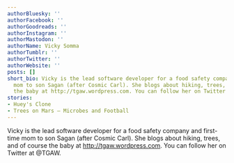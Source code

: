 ```yaml
---
authorBluesky: ''
authorFacebook: ''
authorGoodreads: ''
authorInstagram: ''
authorMastodon: ''
authorName: Vicky Somma
authorTumblr: ''
authorTwitter: ''
authorWebsite: ''
posts: []
short_bio: Vicky is the lead software developer for a food safety company and first-time
  mom to son Sagan (after Cosmic Carl). She blogs about hiking, trees, and of course
  the baby at http://tgaw.wordpress.com. You can follow her on Twitter at @TGAW.
stories:
- Huey's Clone
- Trees on Mars – Microbes and Football
---
```


Vicky is the lead software developer for a food safety company and first-time mom to son Sagan (after Cosmic Carl). She blogs about hiking, trees, and of course the baby at http://tgaw.wordpress.com. You can follow her on Twitter at @TGAW.